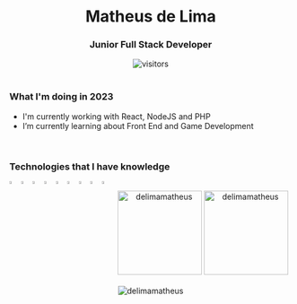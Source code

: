 <div align="center">
   <h1> Matheus de Lima </h1>
   <h3> Junior Full Stack Developer </h3>
   <img src="https://visitor-badge.glitch.me/badge?page_id=delimamatheus.delimamatheus" alt="visitors" />
</div>

<br>

<div align="left">

   <h3>What I'm doing in 2023</h3>
   <ul>
      <li>I'm currently working with React, NodeJS and PHP</li>
      <li>I’m currently learning about Front End and Game Development</li>
   </ul>

</div>

<br>

<div align="left">

   <h3>Technologies that I have knowledge</h3>
   <!-- Icons -->
   <img align="left" alt="Visual Studio Code" width="3.5%" src="https://img.icons8.com/fluent/48/000000/visual-studio-code-2019.png" />
   <img align="left" alt="HTML5" width="3.5%" src="https://img.icons8.com/color/48/000000/html-5.png" />
   <img align="left" alt="CSS3" width="3.5%" src="https://img.icons8.com/color/48/000000/css3.png" />
   <img align="left" alt="JavaScript" width="3.5%" src="https://icons8.com/icon/108784/javascript" />
   <img align="left" alt="JavaScript" width="3.5%" src="https://icons8.com/icon/NfbyHexzVEDk/react" />   
   <img align="left" alt="MongoDB" width="3.5%" src="https://img.icons8.com/color/48/000000/mongodb.png" />
   <img align="left" alt="SQL" width="3.5%" src="https://img.icons8.com/color/48/000000/sql.png" />
   <img align="left" alt="GIT" width="3.5%" src="https://img.icons8.com/color/48/000000/compare-git.png" />
   <img align="left" alt="GITHUB" width="3.5%" src="https://img.icons8.com/ios-filled/50/000000/github-2.png" />   

</div>

<br>

<div align="center">

   <img  height="150em" src="http://github-readme-streak-stats.herokuapp.com?user=delimamatheus&theme=darcula" alt="delimamatheus" />
   <img height="150em" src="https://github-readme-stats-git-masterrstaa-rickstaa.vercel.app/api?username=delimamatheus&show_icons=true&theme=darcula&locale=en" alt="delimamatheus" />
   <br> <br>
   <img src="https://github-profile-trophy.vercel.app/?username=delimamatheus&no-frame=true&margin-w=5&margin-h=5&column=7&theme=algolia&no-bg=true" alt="delimamatheus"/>

</div>
   


<!--
**delimamatheus/delimamatheus** is a ✨ _special_ ✨ repository because its `README.md` (this file) appears on your GitHub profile.

Here are some ideas to get you started:

- 🔭 I’m currently working on ...
- 🌱 I’m currently learning ...
- 👯 I’m looking to collaborate on ...
- 🤔 I’m looking for help with ...
- 💬 Ask me about ...
- 📫 How to reach me: ...
- 😄 Pronouns: ...
- ⚡ Fun fact: ...
-->
